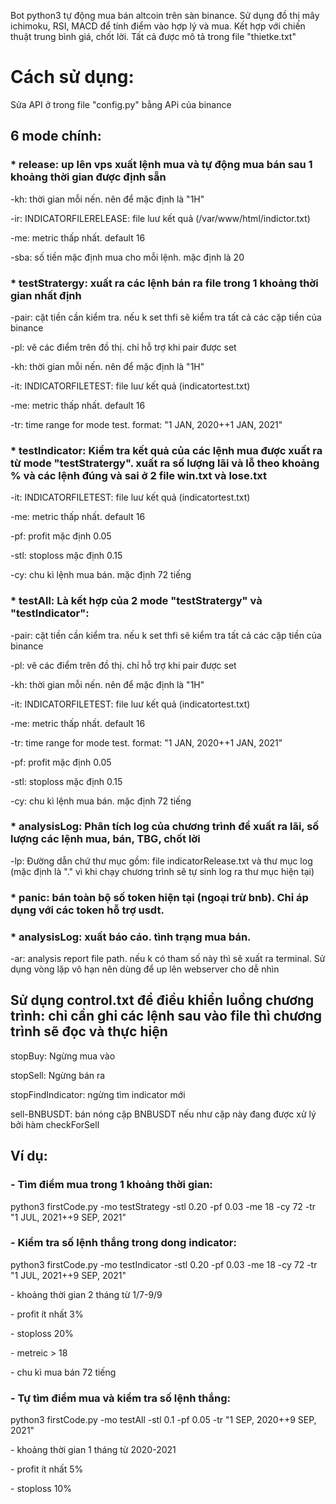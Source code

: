 <p>Bot python3 tự động mua bán altcoin trên sàn binance. Sử dụng đồ thị mây ichimoku, RSI, MACD để tính điểm vào hợp lý và mua. Kết hợp với chiến thuật trung bình giá, chốt lời. Tất cả được mô tả trong file "thietke.txt"</p>
<h1>Cách sử dụng:</h1>
	<p> Sửa API ở trong file "config.py" bằng APi của binance
<h2>6 mode  chính:</h2>
	<h3>* release: up lên vps xuất lệnh mua và tự động mua bán sau 1 khoảng thời gian được định sẵn</h3>
		<p>-kh: thời gian mỗi nến. nên để mặc định là "1H"</p>
		<p>-ir: INDICATORFILERELEASE: file luư kết quả (/var/www/html/indictor.txt)</p>
		<p>-me: metric thấp nhất. default 16</p>
		<p>-sba: số tiền mặc định mua cho mỗi lệnh. mặc định là 20</p>
	<h3>* testStratergy: xuất ra các lệnh bán ra file trong 1 khoảng thời gian nhất định</h3>
		<p>-pair: cặt tiền cần kiểm tra. nếu k set thfi sẽ kiểm tra tất cả các cặp tiền của binance</p>
		<p>-pl: vẽ các điểm trên đồ thị. chỉ hỗ trợ khi pair được set</p>
		<p>-kh: thời gian mỗi nến. nên để mặc định là "1H"</p>
		<p>-it: INDICATORFILETEST: file luư kết quả (indicatortest.txt)</p>
		<p>-me: metric thấp nhất. default 16</p>
		<p>-tr: time range for mode test. format: "1 JAN, 2020++1 JAN, 2021"</p>
	<h3>* testIndicator: Kiểm tra kết quả của các lệnh mua được xuất ra từ mode "testStratergy". xuất ra số lượng lãi và lỗ theo khoảng % và các lệnh đúng và sai ở 2 file win.txt và lose.txt</h3>
		<p>-it: INDICATORFILETEST: file luư kết quả (indicatortest.txt)</p>
		<p>-me: metric thấp nhất. default 16
		<p>-pf: profit mặc định 0.05
		<p>-stl: stoploss mặc định 0.15
		<p>-cy: chu kì lệnh mua bán. mặc định 72 tiếng
	<h3>* testAll: Là kết hợp của 2 mode "testStratergy" và "testIndicator":</h3>
		<p>-pair: cặt tiền cần kiểm tra. nếu k set thfi sẽ kiểm tra tất cả các cặp tiền của binance
		<p>-pl: vẽ các điểm trên đồ thị. chỉ hỗ trợ khi pair được set
		<p>-kh: thời gian mỗi nến. nên để mặc định là "1H"
		<p>-it: INDICATORFILETEST: file luư kết quả (indicatortest.txt)
		<p>-me: metric thấp nhất. default 16
		<p>-tr: time range for mode test. format: "1 JAN, 2020++1 JAN, 2021"
		<p>-pf: profit mặc định 0.05
		<p>-stl: stoploss mặc định 0.15
		<p>-cy: chu kì lệnh mua bán. mặc định 72 tiếng
	<h3>* analysisLog: Phân tích log của chương trình để xuất ra lãi, số lượng các lệnh mua, bán, TBG, chốt lời</h3>
		<p>-lp: Đường dẫn chứ thư mục gồm: file indicatorRelease.txt và thư mục log (mặc định là "." vì khi chạy chương trình sẽ tự sinh log ra thư mục hiện tại)
	<h3>* panic: bán toàn bộ số token hiện tại (ngoại trừ bnb). Chỉ áp dụng với các token hỗ trợ usdt.</h3>
	<h3>* analysisLog: xuất báo cáo. tình trạng mua bán.</h3>
		<p>-ar: analysis report file path. nếu k có tham số này thì sẽ xuất ra terminal. Sử dụng vòng lặp vô hạn nên dùng để up lên webserver cho dễ nhìn

<h2>Sử dụng control.txt để điều khiển luồng chương trình: chỉ cần ghi các lệnh sau vào file thì chương trình sẽ đọc và thực hiện</h2>
	<p>stopBuy:  Ngừng mua vào</p>
	<p>stopSell: Ngừng bán ra</p>
	<p>stopFindIndicator: ngừng tìm indicator mới</p>
	<p>sell-BNBUSDT: bán nóng cặp BNBUSDT nếu như cặp này đang được xử lý bởi hàm checkForSell</p>


<h2>Ví dụ:</h2>
	<h3>- Tìm điểm mua trong 1 khoảng thời gian:</h3>
		python3 firstCode.py -mo testStrategy -stl 0.20 -pf 0.03 -me 18 -cy 72  -tr  "1 JUL, 2021++9 SEP, 2021"
	<h3>- Kiểm tra số lệnh thắng trong dong indicator:</h3>
		python3 firstCode.py -mo testIndicator -stl 0.20 -pf 0.03 -me 18 -cy 72  -tr  "1 JUL, 2021++9 SEP, 2021"
			<p>- khoảng thời gian 2 tháng từ 1/7-9/9</p>
			<p>- profit ít nhất 3%</p>
			<p>- stoploss 20%</p>
			<p>- metreic > 18</p>
			<p>- chu kì mua bán 72 tiếng</p>
	<h3>- Tự tìm điểm mua và kiểm tra số lệnh thắng:</h3>
		python3 firstCode.py -mo testAll -stl 0.1 -pf 0.05 -tr  "1 SEP, 2020++9 SEP, 2021"
			<p>- khoảng thời gian 1 tháng từ 2020-2021</p>
			<p>- profit ít nhất 5%</p>
			<p>- stoploss 10%</p>